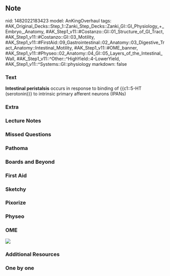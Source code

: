 ## Note
nid: 1482022183423
model: AnKingOverhaul
tags: #AK_Original_Decks::Step_1::Zanki_Step_Decks::Zanki_GI::GI_Physiology_+_Embryo,_Anatomy, #AK_Step1_v11::#Costanzo::GI::01_Structure_of_GI_Tract, #AK_Step1_v11::#Costanzo::GI::03_Motility, #AK_Step1_v11::#FirstAid::09_Gastrointestinal::02_Anatomy::03_Digestive_Tract_Anatomy::Intestinal_Motility, #AK_Step1_v11::#OME_banner, #AK_Step1_v11::#Physeo::02_Anatomy::04_GI::05_Layers_of_the_Intestinal_Wall, #AK_Step1_v11::^Other::^HighYield::4-LowerYield, #AK_Step1_v11::^Systems::GI::physiology
markdown: false

### Text
<div>
  <b>Intestinal peristalsis</b> occurs in response to binding of
  {{c1::5-HT (serotonin)}} to intrinsic primary afferent neurons
  (IPANs)
</div>

### Extra


### Lecture Notes


### Missed Questions


### Pathoma


### Boards and Beyond


### First Aid


### Sketchy


### Pixorize


### Physeo


### OME
<div class="ome-widget">
  <a href="https://onlinemeded.org?ref=anki"><img src=
  "_OME_AnkiFlashcards_General_7.png"></a>
</div>

### Additional Resources


### One by one

